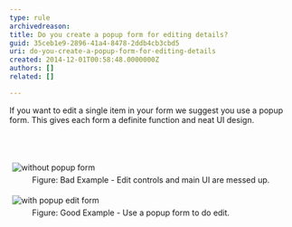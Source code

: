 ```yaml
---
type: rule
archivedreason: 
title: Do you create a popup form for editing details?
guid: 35ceb1e9-2896-41a4-8478-2ddb4cb3cbd5
uri: do-you-create-a-popup-form-for-editing-details
created: 2014-12-01T00:58:48.0000000Z
authors: []
related: []

---
```



<p>If you want to edit a single item in your form we suggest you use a 
popup form. This gives each form a definite function and neat UI design.</p>
<br><excerpt class='endintro'></excerpt><br>
<dl class="badImage"><dt>
      <img alt="without popup form" src="http&#58;//www.ssw.com.au/ssw/Standards/Rules/Images/NonePopupEditForm.gif" style="margin&#58;5px;" />
   </dt><dd>Figure&#58; Bad Example - Edit controls and main UI are messed up.</dd></dl><dl class="goodImage"><dt>
      <img alt="with popup edit form" src="http&#58;//www.ssw.com.au/ssw/Standards/Rules/Images/PopupEditForm.gif" style="margin&#58;5px;" />
   </dt><dd>Figure&#58; Good Example - Use a popup form to do edit.</dd></dl>


